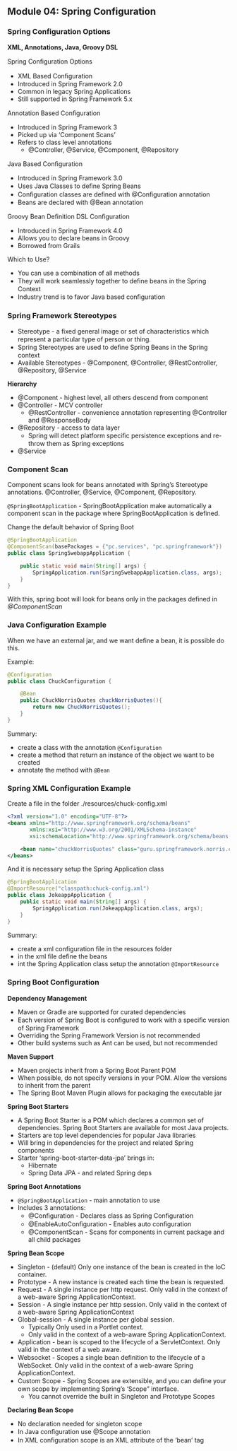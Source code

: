 ## Module 04: Spring Configuration

### Spring Configuration Options
**XML, Annotations, Java, Groovy DSL**

Spring Conﬁguration Options
- XML Based Conﬁguration
- Introduced in Spring Framework 2.0
- Common in legacy Spring Applications
- Still supported in Spring Framework 5.x

Annotation Based Conﬁguration
- Introduced in Spring Framework 3
- Picked up via ‘Component Scans’
- Refers to class level annotations
	- @Controller, @Service, @Component, @Repository

Java Based Conﬁguration
- Introduced in Spring Framework 3.0
- Uses Java Classes to deﬁne Spring Beans
- Conﬁguration classes are deﬁned with @Conﬁguration annotation
- Beans are declared with @Bean annotation

Groovy Bean Deﬁnition DSL Conﬁguration
- Introduced in Spring Framework 4.0
- Allows you to declare beans in Groovy
- Borrowed from Grails

Which to Use?
- You can use a combination of all methods
- They will work seamlessly together to deﬁne beans in the Spring Context
- Industry trend is to favor Java based conﬁguration

### Spring Framework Stereotypes
- Stereotype - a ﬁxed general image or set of characteristics which represent a particular type of person or thing.
- Spring Stereotypes are used to deﬁne Spring Beans in the Spring context
- Available Stereotypes - @Component, @Controller, @RestController, @Repository, @Service

**Hierarchy**
- @Component - highest level, all others descend from component
- @Controller - MCV controller
	- @RestController - convenience annotation representing  @Controller and @ResponseBody
- @Repository - access to data layer
    - Spring will detect platform speciﬁc persistence exceptions and re-throw them as Spring exceptions
- @Service

### Component Scan
Component scans look for beans annotated with Spring’s Stereotype annotations. @Controller, @Service, @Component, @Repository.

`@SpringBootApplication` - SpringBootApplication make automatically a component scan in the package where SpringBootApplication is defined.

Change the default behavior of Spring Boot
````java
@SpringBootApplication
@ComponentScan(basePackages = {"pc.services", "pc.springframework"})
public class Spring5webappApplication {

	public static void main(String[] args) {
		SpringApplication.run(Spring5webappApplication.class, args);
	}
}
````

With this, spring boot will look for beans only in the packages defined in _@ComponentScan_

### Java Configuration Example
When we have an external jar, and we want define a bean, it is possible do this.

Example:
```java
@Configuration
public class ChuckConfiguration {

    @Bean
    public ChuckNorrisQuotes chuckNorrisQuotes(){
        return new ChuckNorrisQuotes();
    }
}
```

Summary:
- create a class with the annotation `@Configuration`
- create a method that return an instance of the object we want to be created
- annotate the method with `@Bean`

### Spring XML Configuration Example
Create a file in the folder ./resources/chuck-config.xml
```xml
<?xml version="1.0" encoding="UTF-8"?>
<beans xmlns="http://www.springframework.org/schema/beans"
       xmlns:xsi="http://www.w3.org/2001/XMLSchema-instance"
       xsi:schemaLocation="http://www.springframework.org/schema/beans http://www.springframework.org/schema/beans/spring-beans.xsd">

    <bean name="chuckNorrisQuotes" class="guru.springframework.norris.chuck.ChuckNorrisQuotes"/>
</beans>
```

And it is necessary setup the Spring Application class
```java
@SpringBootApplication
@ImportResource("classpath:chuck-config.xml")
public class JokeappApplication {
	public static void main(String[] args) {
		SpringApplication.run(JokeappApplication.class, args);
	}
}
```

Summary:
- create a xml configuration file in the resources folder
- in the xml file define the beans
- int the Spring Application class setup the annotation `@ImportResource`

### Spring Boot Conﬁguration
**Dependency Management**
- Maven or Gradle are supported for curated dependencies
- Each version of Spring Boot is conﬁgured to work with a speciﬁc version of Spring Framework
- Overriding the Spring Framework Version is not recommended
- Other build systems such as Ant can be used, but not recommended

**Maven Support**
- Maven projects inherit from a Spring Boot Parent POM
- When possible, do not specify versions in your POM. Allow the versions to inherit from the parent
- The Spring Boot Maven Plugin allows for packaging the executable jar

**Spring Boot Starters**
- A Spring Boot Starter is a POM which declares a common set of dependencies. Spring Boot Starters are available for most Java projects.
- Starters are top level dependencies for popular Java libraries
- Will bring in dependencies for the project and related Spring components
- Starter ‘spring-boot-starter-data-jpa’ brings in:
	- Hibernate
	- Spring Data JPA - and related Spring deps

**Spring Boot Annotations**
- `@SpringBootApplication` - main annotation to use
- Includes 3 annotations:
	- @Conﬁguration - Declares class as Spring Conﬁguration
	- @EnableAutoConﬁguration - Enables auto conﬁguration
	- @ComponentScan - Scans for components in current package and all child packages

**Spring Bean Scope**
- Singleton - (default) Only one instance of the bean is created in the IoC container.
- Prototype - A new instance is created each time the bean is requested.
- Request - A single instance per http request. Only valid in the context of a web-aware Spring ApplicationContext.
- Session - A single instance per http session. Only valid in the context of a web-aware Spring ApplicationContext
- Global-session - A single instance per global session.
	- Typically Only used in a Portlet context.
	- Only valid in the context of a web-aware Spring ApplicationContext.
- Application - bean is scoped to the lifecycle of a ServletContext. Only valid in the context of a web aware.
- Websocket - Scopes a single bean deﬁnition to the lifecycle of a WebSocket. Only valid in the context of a web-aware Spring ApplicationContext.
- Custom Scope - Spring Scopes are extensible, and you can deﬁne your own scope by implementing Spring’s ‘Scope” interface.
	- You cannot override the built in Singleton and Prototype Scopes

**Declaring Bean Scope**
- No declaration needed for singleton scope
- In Java conﬁguration use @Scope annotation
- In XML conﬁguration scope is an XML attribute of the ‘bean’ tag